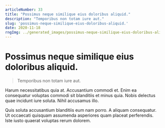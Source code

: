 ```yaml
---
articleNumber: 33
title: "Possimus neque similique eius doloribus aliquid."
description: "Temporibus non totam iure aut."
slug: 'possimus-neque-similique-eius-doloribus-aliquid.'
date: 2020-11-18
rngImg: ../generated_images/possimus-neque-similique-eius-doloribus-aliquid..jpg
---
```


# Possimus neque similique eius doloribus aliquid.

> Temporibus non totam iure aut.

Harum necessitatibus quia at. Accusantium commodi et. Enim ea consequatur voluptas commodi sit blanditiis et minus quia. Nobis delectus quae incidunt iure soluta. Nihil accusamus illo.
 Quis soluta accusantium blanditiis eum nam porro. A aliquam consequatur. Ut occaecati quisquam assumenda asperiores quam placeat perferendis. Iste iusto quaerat voluptas rerum dolorem.

